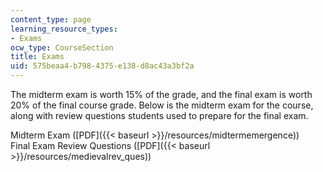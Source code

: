 ```yaml
---
content_type: page
learning_resource_types:
- Exams
ocw_type: CourseSection
title: Exams
uid: 575beaa4-b798-4375-e138-d8ac43a3bf2a
---
```


The midterm exam is worth 15% of the grade, and the final exam is worth 20% of the final course grade. Below is the midterm exam for the course, along with review questions students used to prepare for the final exam.

Midterm Exam ([PDF]({{< baseurl >}}/resources/midtermemergence))  
Final Exam Review Questions ([PDF]({{< baseurl >}}/resources/medievalrev_ques))